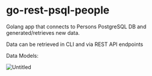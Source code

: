 # go-rest-psql-people

Golang app that connects to Persons PostgreSQL DB and generated/retrieves new data.

Data can be retrieved in CLI and via REST API endpoints

Data Models:

![Untitled](https://user-images.githubusercontent.com/36703491/150514035-b83dd53c-6882-452e-bfd4-736f1bcd4b40.png)
